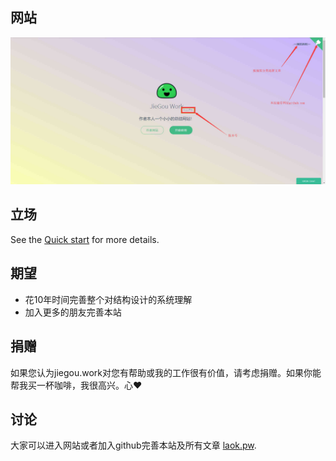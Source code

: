 ## 网站

![首页介绍](_images/readme介绍.jpg)

## 立场

See the [Quick start](quickstart.md) for more details.

## 期望

- 花10年时间完善整个对结构设计的系统理解
- 加入更多的朋友完善本站

## 捐赠

如果您认为jiegou.work对您有帮助或我的工作很有价值，请考虑捐赠。如果你能帮我买一杯咖啡，我很高兴。心:heart:

## 讨论

大家可以进入网站或者加入github完善本站及所有文章 [laok.pw](https://laok.pw).

